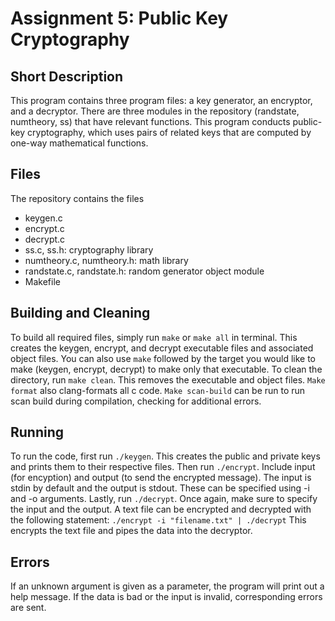 # Assignment 5: Public Key Cryptography

## Short Description
This program contains three program files: a key generator, an encryptor, and a decryptor. There are three modules in the repository (randstate, numtheory, ss) that have relevant functions. This program conducts public-key cryptography, which uses pairs of related keys that are computed by one-way mathematical functions.


## Files
The repository contains the files
- keygen.c
- encrypt.c
- decrypt.c
- ss.c, ss.h: cryptography library
- numtheory.c, numtheory.h: math library
- randstate.c, randstate.h: random generator object module
- Makefile

## Building and Cleaning
To build all required files, simply run `make` or `make all` in terminal. This creates the keygen, encrypt, and decrypt executable files and associated object files. You can also use `make` followed by the target you would like to make (keygen, encrypt, decrypt) to make only that executable. To clean the directory, run `make clean`. This removes the executable and object files. `Make format` also clang-formats all c code. `Make scan-build` can be run to run scan build during compilation, checking for additional errors.

## Running
To run the code, first run `./keygen`. This creates the public and private keys and prints them to their respective files. Then run `./encrypt`. Include input (for encyption) and output (to send the encrypted message). The input is stdin by default and the output is stdout. These can be specified using -i and -o arguments. Lastly, run `./decrypt`. Once again, make sure to specify the input and the output. A text file can be encrypted and decrypted with the following statement: `./encrypt -i "filename.txt" | ./decrypt` This encrypts the text file and pipes the data into the decryptor.

## Errors
If an unknown argument is given as a parameter, the program will print out a help message. If the data is bad or the input is invalid, corresponding errors are sent.

